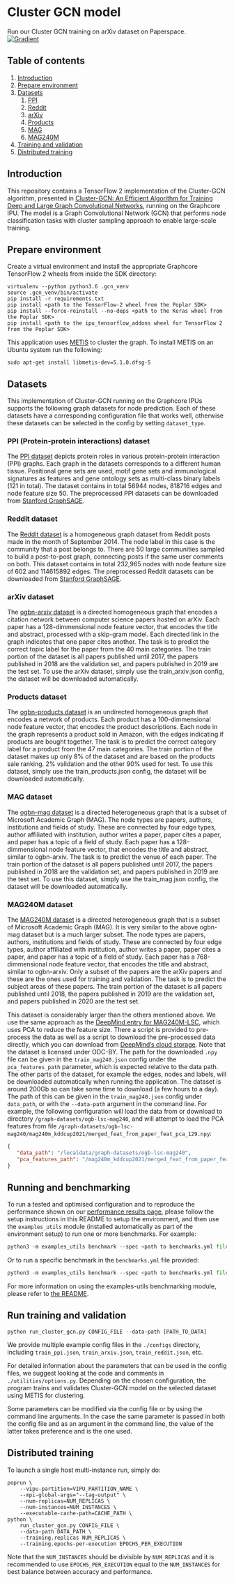 # Cluster GCN model

Run our Cluster GCN training on arXiv dataset on Paperspace.
<br>
[![Gradient](https://assets.paperspace.io/img/gradient-badge.svg)](https://console.paperspace.com/github/gradient-ai/Graphcore-Tensorflow2?machine=Free-IPU-POD16&container=graphcore%2Ftensorflow-jupyter%3A2-amd-2.6.0-ubuntu-20.04-20220804&file=%2Fget-started%2Frun_cluster_gcn_notebook.ipynb)

## Table of contents

1. [Introduction](#intro)
2. [Prepare environment](#environment)
3. [Datasets](#datasets)
    1. [PPI](#ppi) 
    2. [Reddit](#reddit)
    3. [arXiv](#arxiv)
    4. [Products](#products)
    5. [MAG](#mag)
    6. [MAG240M](#mag240m)
4. [Training and validation](#training_validation)
5. [Distributed training](#distributed_training)

## Introduction <a name='intro' ></a>

This repository contains a TensorFlow 2 implementation of the Cluster-GCN algorithm, presented in
[Cluster-GCN: An Efficient Algorithm for Training Deep and Large Graph Convolutional Networks](https://arxiv.org/pdf/1905.07953.pdf),
running on the Graphcore IPU. The model is a Graph Convolutional Network (GCN) that performs node
classification tasks with cluster sampling approach to enable large-scale training.

## Prepare environment <a name='environment' ></a>

Create a virtual environment and install the appropriate Graphcore TensorFlow 2 wheels from inside
the SDK directory:

```shell
virtualenv --python python3.6 .gcn_venv
source .gcn_venv/bin/activate
pip install -r requirements.txt
pip install <path to the TensorFlow-2 wheel from the Poplar SDK>
pip install --force-reinstall --no-deps <path to the Keras wheel from the Poplar SDK>
pip install <path to the ipu_tensorflow_addons wheel for TensorFlow 2 from the Poplar SDK>
```

This application uses [METIS](https://doi.org/10.1137/S1064827595287997) to cluster the graph. To install METIS on an Ubuntu system run the following:

```shell
sudo apt-get install libmetis-dev=5.1.0.dfsg-5
```


## Datasets <a name='datasets' ></a>

This implementation of Cluster-GCN running on the Graphcore IPUs supports the following graph datasets
for node prediction. Each of these datasets have a corresponding configuration file that works well, otherwise
these datasets can be selected in the config by setting `dataset_type`.

### PPI (Protein-protein interactions) dataset <a name='ppi' ></a>

The [PPI dataset](https://paperswithcode.com/dataset/ppi) depicts protein roles in various protein-protein 
interaction (PPI) graphs. Each graph in the datasets corresponds to a different human tissue. Positional gene sets are
used, motif gene sets and immunological signatures as features and gene ontology sets as multi-class binary labels 
(121 in total). The dataset contains in total 56944 nodes, 818716 edges and node feature size 50. The preprocessed PPI 
datasets can be downloaded from [Stanford GraphSAGE](https://snap.stanford.edu/graphsage).

### Reddit dataset <a name='reddit' ></a>

The [Reddit dataset](https://paperswithcode.com/dataset/reddit) is a homogeneous graph dataset from Reddit posts made
in the month of September 2014. The node label in this case is the community that a post belongs to. There are 50
large communities  sampled to build a post-to-post graph, connecting posts if the same user comments on both. This
dataset contains in total 232,965 nodes with node feature size of 602 and 114615892 edges. The preprocessed Reddit
datasets can be downloaded from [Stanford GraphSAGE](https://snap.stanford.edu/graphsage).

### arXiv dataset <a name='arxiv' ></a>

The [ogbn-arxiv dataset](https://ogb.stanford.edu/docs/nodeprop/#ogbn-arxiv) is a directed homogeneous graph that
encodes a citation network between computer science papers hosted on arXiv. Each paper has a 128-dimmensional node
feature vector, that encodes the title and abstract, processed with a skip-gram model. Each directed link in the
graph indicates that one paper cites another. The task is to predict the correct topic label for the paper from the
40 main categories. The train portion of the dataset is all papers published until 2017, the papers published in 2018
are the validation set, and papers published in 2019 are the test set. To use the arXiv dataset, simply use the
train_arxiv.json config, the dataset will be downloaded automatically.

### Products dataset <a name='products' ></a>

The [ogbn-products dataset](https://ogb.stanford.edu/docs/nodeprop/#ogbn-products) is an undirected homogeneous graph that encodes a
network of products. Each product has a 100-dimmensional node feature vector, that encodes the product descriptions.
Each node in the graph represents a product sold in Amazon, with the edges indicating if products are bought together.
The task is to predict the correct category label for a product from the 47 main categories. The train portion of the
dataset makes up only 8% of the dataset and are based on the products sale ranking. 2% validation and the other 90% used
for test. To use this dataset, simply use the train_products.json config, the dataset will be downloaded automatically.

### MAG dataset <a name='mag' ></a>

The [ogbn-mag dataset](https://ogb.stanford.edu/docs/nodeprop/#ogbn-mag) is a directed heterogeneous graph that is
a subset of Microsoft Academic Graph (MAG). The node types are papers, authors, institutions and fields of study.
These are connected by four edge types, author affiliated with institution, author writes a paper, paper cites a paper,
and paper has a topic of a field of study. Each paper has a 128-dimmensional node feature vector, that 
encodes the title and abstract, similar to ogbn-arxiv. The task is to predict the venue of each paper. The train
portion of the dataset is all papers published until 2017, the papers published in 2018 are the validation 
set, and papers published in 2019 are the test set. To use this dataset, simply use the train_mag.json config,
the dataset will be downloaded automatically.

### MAG240M dataset <a name='mag240m' ></a>

The [MAG240M dataset](https://ogb.stanford.edu/docs/lsc/mag240m/) is a directed heterogeneous graph that is
a subset of Microsoft Academic Graph (MAG). It is very similar to the above ogbn-mag dataset but is a much larger
subset. The node types are papers, authors, institutions and fields of study. These are connected by four edge types,
author affiliated with institution, author writes a paper, paper cites a paper, and paper has a topic of a field of
study. Each paper has a 768-dimmensional node feature vector, that encodes the title and abstract, similar to
ogbn-arxiv. Only a subset of the papers are the arXiv papers and these are the ones used for training and validation.
The task is to predict the subject areas of these papers. The train portion of the dataset is all papers published
until 2018, the papers published in 2019 are the validation set, and papers published in 2020 are the test set.

This dataset is considerably larger than the others mentioned above. We use the same approach as the
[DeepMind entry for MAG240M-LSC](https://github.com/deepmind/deepmind-research/blob/master/ogb_lsc/mag/README.md#download-and-pre-process-data),
which uses PCA to reduce the feature size. There a script is provided to pre-process the data as well as a script to
download the pre-processed data directly, which you can download from
[DeepMind’s cloud storage](https://storage.googleapis.com/deepmind-ogb-lsc/mag/data/preprocessed/merged_feat_from_paper_feat_pca_129.npy).
Note that the dataset is licensed under ODC-BY.
The path for the downloaded `.npy` file can be given in the `train_mag240.json` config under the `pca_features_path` 
parameter, which is expected relative to the data path. 
The other parts of the dataset, for example the edges, nodes and labels, will be downloaded automatically when running
the application. The dataset is around 200Gb so can take some time to download (a few hours to a day). The path of this
can be given in the `train_mag240.json` config under `data_path`, or with the `--data-path` argument in the command 
line. 
For example, the following configuration will load the data from or download to directory
`/graph-datasets/ogb-lsc-mag240`, and will attempt to load the PCA features from file
`/graph-datasets/ogb-lsc-mag240/mag240m_kddcup2021/merged_feat_from_paper_feat_pca_129.npy`:
```json
{
   "data_path": "/localdata/graph-datasets/ogb-lsc-mag240",
   "pca_features_path": "/mag240m_kddcup2021/merged_feat_from_paper_feat_pca_129.npy"
}
```

## Running and benchmarking

To run a tested and optimised configuration and to reproduce the performance shown on our [performance results page](https://www.graphcore.ai/performance-results), please follow the setup instructions in this README to setup the environment, and then use the `examples_utils` module (installed automatically as part of the environment setup) to run one or more benchmarks. For example:

```python
python3 -m examples_utils benchmark --spec <path to benchmarks.yml file>
```

Or to run a specific benchmark in the `benchmarks.yml` file provided:

```python
python3 -m examples_utils benchmark --spec <path to benchmarks.yml file> --benchmark <name of benchmark>
```

For more information on using the examples-utils benchmarking module, please refer to [the README](https://github.com/graphcore/examples-utils/blob/master/examples_utils/benchmarks/README.md).

## Run training and validation <a name='training_validation' ></a>

```shell
python run_cluster_gcn.py CONFIG_FILE --data-path [PATH_TO_DATA]
```

We provide multiple example config files in the `./configs` directory, including `train_ppi.json`, `train_arxiv.json`, 
`train_reddit.json`, etc. 

For detailed information about the parameters that can be used in the config files, 
we suggest looking at the code and comments in `./utilities/options.py`. 
Depending on the chosen configuration, the program trains and validates Cluster-GCN model on the selected dataset
using METIS for clustering. 

Some parameters can be modified via the config file or by using the command line arguments. 
In the case the same parameter is passed in both the config file and as an argument in the 
command line, the value of the latter takes preference and is the one used.

## Distributed training <a name='distributed_training' ></a>

To launch a single host multi-instance run, simply do:

```shell
poprun \
    --vipu-partition=VIPU_PARTITION_NAME \
    --mpi-global-args="--tag-output" \
    --num-replicas=NUM_REPLICAS \
    --num-instances=NUM_INSTANCES \
    --executable-cache-path=CACHE_PATH \
python \
    run_cluster_gcn.py CONFIG_FILE \
    --data-path DATA_PATH \
    --training.replicas NUM_REPLICAS \
    --training.epochs-per-execution EPOCHS_PER_EXECUTION
```

Note that the `NUM_INSTANCES` should be divisible by `NUM_REPLICAS`
and it is recommended to use `EPOCHS_PER_EXECUTION` equal to the `NUM_INSTANCES` 
for best balance between accuracy and performance.

